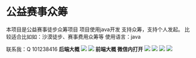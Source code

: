 # **公益赛事众筹**
本项目是公益赛事徒步众筹项目 项目使用java开发 支持众筹，支持个人发起。
比较适合比如如：沙漠徒步、赛事费用众筹等
使用语言：java

联系我：Q 101238416
**后端大概**
![](https://github.com/lvlucky/gongyizhongchou/blob/main/i1.png)
![](https://github.com/lvlucky/gongyizhongchou/blob/main/i7.png)
**前端大概 微信内打开**
![](https://github.com/lvlucky/gongyizhongchou/blob/main/i2.png)
![](https://github.com/lvlucky/gongyizhongchou/blob/main/i3.png)
![](https://github.com/lvlucky/gongyizhongchou/blob/main/i4.png)
![](https://github.com/lvlucky/gongyizhongchou/blob/main/i5.png)

